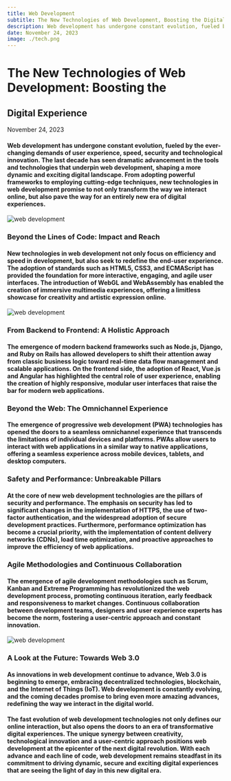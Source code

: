 ```yaml
---
title: Web Development
subtitle: The New Technologies of Web Development, Boosting the Digital Experience
description: Web development has undergone constant evolution, fueled by the ever-changing demands of user experience, speed, security and technological innovation. The last decade has seen dramatic advancement in the tools and technologies that underpin web development, shaping a more dynamic and exciting digital landscape.
date: November 24, 2023
image: ./tech.png
---
```


# The New Technologies of Web Development: Boosting the 
## Digital Experience

November 24, 2023

#### Web development has undergone constant evolution, fueled by the ever-changing demands of user experience, speed, security and technological innovation. The last decade has seen dramatic advancement in the tools and technologies that underpin web development, shaping a more dynamic and exciting digital landscape. From adopting powerful frameworks to employing cutting-edge techniques, new technologies in web development promise to not only transform the way we interact online, but also pave the way for an entirely new era of digital experiences.

![web development](./tech1.png)

### Beyond the Lines of Code: Impact and Reach

#### New technologies in web development not only focus on efficiency and speed in development, but also seek to redefine the end-user experience. The adoption of standards such as HTML5, CSS3, and ECMAScript has provided the foundation for more interactive, engaging, and agile user interfaces. The introduction of WebGL and WebAssembly has enabled the creation of immersive multimedia experiences, offering a limitless showcase for creativity and artistic expression online.

![web development](./tech2.png)

### From Backend to Frontend: A Holistic Approach

#### The emergence of modern backend frameworks such as Node.js, Django, and Ruby on Rails has allowed developers to shift their attention away from classic business logic toward real-time data flow management and scalable applications. On the frontend side, the adoption of React, Vue.js and Angular has highlighted the central role of user experience, enabling the creation of highly responsive, modular user interfaces that raise the bar for modern web applications.

### Beyond the Web: The Omnichannel Experience

#### The emergence of progressive web development (PWA) technologies has opened the doors to a seamless omnichannel experience that transcends the limitations of individual devices and platforms. PWAs allow users to interact with web applications in a similar way to native applications, offering a seamless experience across mobile devices, tablets, and desktop computers.

### Safety and Performance: Unbreakable Pillars

#### At the core of new web development technologies are the pillars of security and performance. The emphasis on security has led to significant changes in the implementation of HTTPS, the use of two-factor authentication, and the widespread adoption of secure development practices. Furthermore, performance optimization has become a crucial priority, with the implementation of content delivery networks (CDNs), load time optimization, and proactive approaches to improve the efficiency of web applications.

### Agile Methodologies and Continuous Collaboration

#### The emergence of agile development methodologies such as Scrum, Kanban and Extreme Programming has revolutionized the web development process, promoting continuous iteration, early feedback and responsiveness to market changes. Continuous collaboration between development teams, designers and user experience experts has become the norm, fostering a user-centric approach and constant innovation.

![web development](./tech3.png)

### A Look at the Future: Towards Web 3.0

#### As innovations in web development continue to advance, Web 3.0 is beginning to emerge, embracing decentralized technologies, blockchain, and the Internet of Things (IoT). Web development is constantly evolving, and the coming decades promise to bring even more amazing advances, redefining the way we interact in the digital world.

#### The fast evolution of web development technologies not only defines our online interaction, but also opens the doors to an era of transformative digital experiences. The unique synergy between creativity, technological innovation and a user-centric approach positions web development at the epicenter of the next digital revolution. With each advance and each line of code, web development remains steadfast in its commitment to driving dynamic, secure and exciting digital experiences that are seeing the light of day in this new digital era.
 